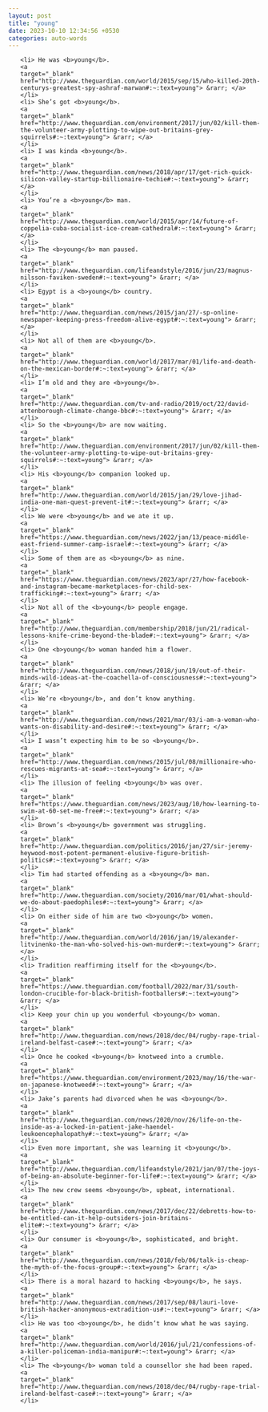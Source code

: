 ```yaml
---
layout: post
title: "young"
date: 2023-10-10 12:34:56 +0530
categories: auto-words
---
```

<ol>

    <li> He was <b>young</b>.
    <a 
    target="_blank" 
    href="http://www.theguardian.com/world/2015/sep/15/who-killed-20th-centurys-greatest-spy-ashraf-marwan#:~:text=young"> &rarr; </a>
    </li>
    <li> She’s got <b>young</b>.
    <a 
    target="_blank" 
    href="http://www.theguardian.com/environment/2017/jun/02/kill-them-the-volunteer-army-plotting-to-wipe-out-britains-grey-squirrels#:~:text=young"> &rarr; </a>
    </li>
    <li> I was kinda <b>young</b>.
    <a 
    target="_blank" 
    href="http://www.theguardian.com/news/2018/apr/17/get-rich-quick-silicon-valley-startup-billionaire-techie#:~:text=young"> &rarr; </a>
    </li>
    <li> You’re a <b>young</b> man.
    <a 
    target="_blank" 
    href="http://www.theguardian.com/world/2015/apr/14/future-of-coppelia-cuba-socialist-ice-cream-cathedral#:~:text=young"> &rarr; </a>
    </li>
    <li> The <b>young</b> man paused.
    <a 
    target="_blank" 
    href="http://www.theguardian.com/lifeandstyle/2016/jun/23/magnus-nilsson-faviken-sweden#:~:text=young"> &rarr; </a>
    </li>
    <li> Egypt is a <b>young</b> country.
    <a 
    target="_blank" 
    href="http://www.theguardian.com/news/2015/jan/27/-sp-online-newspaper-keeping-press-freedom-alive-egypt#:~:text=young"> &rarr; </a>
    </li>
    <li> Not all of them are <b>young</b>.
    <a 
    target="_blank" 
    href="http://www.theguardian.com/world/2017/mar/01/life-and-death-on-the-mexican-border#:~:text=young"> &rarr; </a>
    </li>
    <li> I’m old and they are <b>young</b>.
    <a 
    target="_blank" 
    href="http://www.theguardian.com/tv-and-radio/2019/oct/22/david-attenborough-climate-change-bbc#:~:text=young"> &rarr; </a>
    </li>
    <li> So the <b>young</b> are now waiting.
    <a 
    target="_blank" 
    href="http://www.theguardian.com/environment/2017/jun/02/kill-them-the-volunteer-army-plotting-to-wipe-out-britains-grey-squirrels#:~:text=young"> &rarr; </a>
    </li>
    <li> His <b>young</b> companion looked up.
    <a 
    target="_blank" 
    href="http://www.theguardian.com/world/2015/jan/29/love-jihad-india-one-man-quest-prevent-it#:~:text=young"> &rarr; </a>
    </li>
    <li> We were <b>young</b> and we ate it up.
    <a 
    target="_blank" 
    href="https://www.theguardian.com/news/2022/jan/13/peace-middle-east-friend-summer-camp-israel#:~:text=young"> &rarr; </a>
    </li>
    <li> Some of them are as <b>young</b> as nine.
    <a 
    target="_blank" 
    href="https://www.theguardian.com/news/2023/apr/27/how-facebook-and-instagram-became-marketplaces-for-child-sex-trafficking#:~:text=young"> &rarr; </a>
    </li>
    <li> Not all of the <b>young</b> people engage.
    <a 
    target="_blank" 
    href="http://www.theguardian.com/membership/2018/jun/21/radical-lessons-knife-crime-beyond-the-blade#:~:text=young"> &rarr; </a>
    </li>
    <li> One <b>young</b> woman handed him a flower.
    <a 
    target="_blank" 
    href="http://www.theguardian.com/news/2018/jun/19/out-of-their-minds-wild-ideas-at-the-coachella-of-consciousness#:~:text=young"> &rarr; </a>
    </li>
    <li> We’re <b>young</b>, and don’t know anything.
    <a 
    target="_blank" 
    href="http://www.theguardian.com/news/2021/mar/03/i-am-a-woman-who-wants-on-disability-and-desire#:~:text=young"> &rarr; </a>
    </li>
    <li> I wasn’t expecting him to be so <b>young</b>.
    <a 
    target="_blank" 
    href="http://www.theguardian.com/news/2015/jul/08/millionaire-who-rescues-migrants-at-sea#:~:text=young"> &rarr; </a>
    </li>
    <li> The illusion of feeling <b>young</b> was over.
    <a 
    target="_blank" 
    href="https://www.theguardian.com/news/2023/aug/10/how-learning-to-swim-at-60-set-me-free#:~:text=young"> &rarr; </a>
    </li>
    <li> Brown’s <b>young</b> government was struggling.
    <a 
    target="_blank" 
    href="http://www.theguardian.com/politics/2016/jan/27/sir-jeremy-heywood-most-potent-permanent-elusive-figure-british-politics#:~:text=young"> &rarr; </a>
    </li>
    <li> Tim had started offending as a <b>young</b> man.
    <a 
    target="_blank" 
    href="http://www.theguardian.com/society/2016/mar/01/what-should-we-do-about-paedophiles#:~:text=young"> &rarr; </a>
    </li>
    <li> On either side of him are two <b>young</b> women.
    <a 
    target="_blank" 
    href="http://www.theguardian.com/world/2016/jan/19/alexander-litvinenko-the-man-who-solved-his-own-murder#:~:text=young"> &rarr; </a>
    </li>
    <li> Tradition reaffirming itself for the <b>young</b>.
    <a 
    target="_blank" 
    href="https://www.theguardian.com/football/2022/mar/31/south-london-crucible-for-black-british-footballers#:~:text=young"> &rarr; </a>
    </li>
    <li> Keep your chin up you wonderful <b>young</b> woman.
    <a 
    target="_blank" 
    href="http://www.theguardian.com/news/2018/dec/04/rugby-rape-trial-ireland-belfast-case#:~:text=young"> &rarr; </a>
    </li>
    <li> Once he cooked <b>young</b> knotweed into a crumble.
    <a 
    target="_blank" 
    href="https://www.theguardian.com/environment/2023/may/16/the-war-on-japanese-knotweed#:~:text=young"> &rarr; </a>
    </li>
    <li> Jake’s parents had divorced when he was <b>young</b>.
    <a 
    target="_blank" 
    href="http://www.theguardian.com/news/2020/nov/26/life-on-the-inside-as-a-locked-in-patient-jake-haendel-leukoencephalopathy#:~:text=young"> &rarr; </a>
    </li>
    <li> Even more important, she was learning it <b>young</b>.
    <a 
    target="_blank" 
    href="http://www.theguardian.com/lifeandstyle/2021/jan/07/the-joys-of-being-an-absolute-beginner-for-life#:~:text=young"> &rarr; </a>
    </li>
    <li> The new crew seems <b>young</b>, upbeat, international.
    <a 
    target="_blank" 
    href="http://www.theguardian.com/news/2017/dec/22/debretts-how-to-be-entitled-can-it-help-outsiders-join-britains-elite#:~:text=young"> &rarr; </a>
    </li>
    <li> Our consumer is <b>young</b>, sophisticated, and bright.
    <a 
    target="_blank" 
    href="http://www.theguardian.com/news/2018/feb/06/talk-is-cheap-the-myth-of-the-focus-group#:~:text=young"> &rarr; </a>
    </li>
    <li> There is a moral hazard to hacking <b>young</b>, he says.
    <a 
    target="_blank" 
    href="http://www.theguardian.com/news/2017/sep/08/lauri-love-british-hacker-anonymous-extradition-us#:~:text=young"> &rarr; </a>
    </li>
    <li> He was too <b>young</b>, he didn’t know what he was saying.
    <a 
    target="_blank" 
    href="http://www.theguardian.com/world/2016/jul/21/confessions-of-a-killer-policeman-india-manipur#:~:text=young"> &rarr; </a>
    </li>
    <li> The <b>young</b> woman told a counsellor she had been raped.
    <a 
    target="_blank" 
    href="http://www.theguardian.com/news/2018/dec/04/rugby-rape-trial-ireland-belfast-case#:~:text=young"> &rarr; </a>
    </li>
